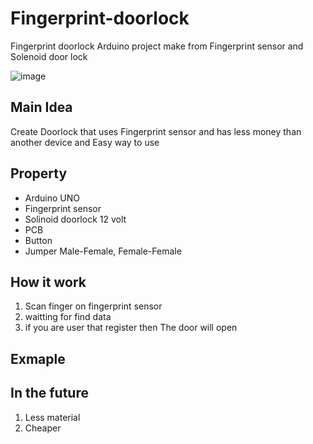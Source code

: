 # Fingerprint-doorlock
Fingerprint doorlock Arduino project make from Fingerprint sensor and Solenoid door lock

![image](/docs/IMG_5542.HEIC)
## Main Idea
Create Doorlock that uses Fingerprint sensor and has less money than another device and Easy way to use

## Property
- Arduino UNO
- Fingerprint sensor
- Solinoid doorlock 12 volt
- PCB 
- Button
- Jumper Male-Female, Female-Female

## How it work
1. Scan finger on fingerprint sensor
2. waitting for find data
3. if you are user that register then The door will open

## Exmaple 

## In the future
1. Less material
2. Cheaper
